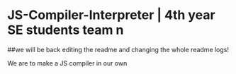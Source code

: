 # JS-Compiler-Interpreter | 4th year SE students team n

##we will be back editing the readme and changing the whole readme logs!

We are to make a JS compiler in our own
